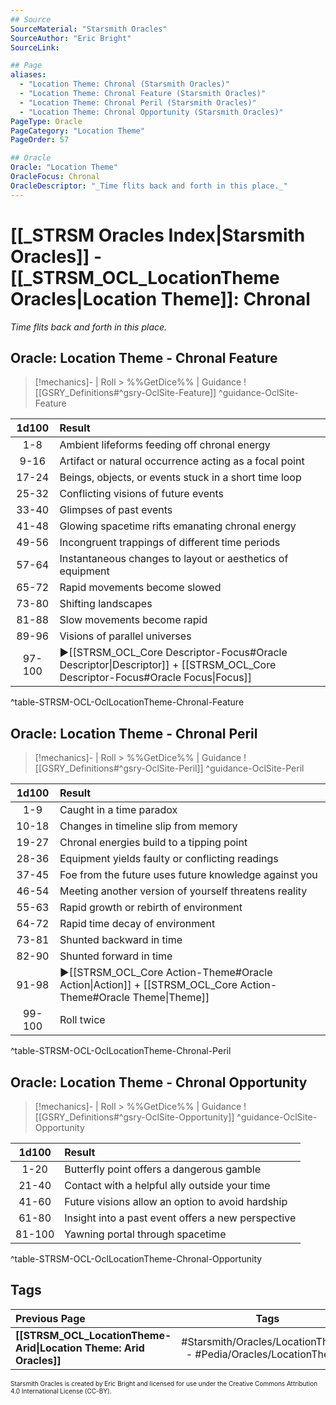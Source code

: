 ```yaml
---
## Source
SourceMaterial: "Starsmith Oracles"
SourceAuthor: "Eric Bright"
SourceLink: 

## Page
aliases:
  - "Location Theme: Chronal (Starsmith Oracles)"
  - "Location Theme: Chronal Feature (Starsmith Oracles)"
  - "Location Theme: Chronal Peril (Starsmith Oracles)"
  - "Location Theme: Chronal Opportunity (Starsmith Oracles)"
PageType: Oracle
PageCategory: "Location Theme"
PageOrder: 57

## Oracle
Oracle: "Location Theme"
OracleFocus: Chronal
OracleDescriptor: "_Time flits back and forth in this place._"
---
```

# [[_STRSM Oracles Index|Starsmith Oracles]] - [[_STRSM_OCL_LocationTheme Oracles|Location Theme]]: Chronal
_Time flits back and forth in this place._

## Oracle: Location Theme - Chronal Feature
> [!mechanics]- | Roll > %%GetDice%% | Guidance
> ![[GSRY_Definitions#^gsry-OclSite-Feature]] ^guidance-OclSite-Feature

| 1d100 | Result |
| :---: | :--- |
| 1-8 | Ambient lifeforms feeding off chronal energy |
| 9-16 | Artifact or natural occurrence acting as a focal point |
| 17-24 | Beings, objects, or events stuck in a short time loop |
| 25-32 | Conflicting visions of future events |
| 33-40 | Glimpses of past events |
| 41-48 | Glowing spacetime rifts emanating chronal energy |
| 49-56 | Incongruent trappings of different time periods |
| 57-64 | Instantaneous changes to layout or aesthetics of equipment |
| 65-72 | Rapid movements become slowed |
| 73-80 | Shifting landscapes |
| 81-88 | Slow movements become rapid |
| 89-96 | Visions of parallel universes |
| 97-100 | ▶[[STRSM_OCL_Core Descriptor-Focus#Oracle Descriptor\|Descriptor]] + [[STRSM_OCL_Core Descriptor-Focus#Oracle Focus\|Focus]] |
^table-STRSM-OCL-OclLocationTheme-Chronal-Feature

## Oracle: Location Theme - Chronal Peril
> [!mechanics]- | Roll > %%GetDice%% | Guidance
> ![[GSRY_Definitions#^gsry-OclSite-Peril]] ^guidance-OclSite-Peril

| 1d100 | Result |
| :---: | :--- |
| 1-9 | Caught in a time paradox |
| 10-18 | Changes in timeline slip from memory |
| 19-27 | Chronal energies build to a tipping point |
| 28-36 | Equipment yields faulty or conflicting readings |
| 37-45 | Foe from the future uses future knowledge against you |
| 46-54 | Meeting another version of yourself threatens reality |
| 55-63 | Rapid growth or rebirth of environment |
| 64-72 | Rapid time decay of environment |
| 73-81 | Shunted backward in time |
| 82-90 | Shunted forward in time |
| 91-98 | ▶[[STRSM_OCL_Core Action-Theme#Oracle Action\|Action]] + [[STRSM_OCL_Core Action-Theme#Oracle Theme\|Theme]] |
| 99-100 | Roll twice |
^table-STRSM-OCL-OclLocationTheme-Chronal-Peril

## Oracle: Location Theme - Chronal Opportunity
> [!mechanics]- | Roll > %%GetDice%% | Guidance
> ![[GSRY_Definitions#^gsry-OclSite-Opportunity]] ^guidance-OclSite-Opportunity

| 1d100 | Result |
| :---: | :--- |
| 1-20 | Butterfly point offers a dangerous gamble |
| 21-40 | Contact with a helpful ally outside your time |
| 41-60 | Future visions allow an option to avoid hardship |
| 61-80 | Insight into a past event offers a new perspective |
| 81-100 | Yawning portal through spacetime |
^table-STRSM-OCL-OclLocationTheme-Chronal-Opportunity

## Tags
| Previous Page | Tags | Next Page | 
| :--- | :---: | ---: |
| **[[STRSM_OCL_LocationTheme-Arid\|Location Theme: Arid Oracles]]** | #Starsmith/Oracles/LocationThemes - #Pedia/Oracles/LocationThemes | **[[STRSM_OCL_LocationTheme-Floating\|Location Theme: Floating Oracles]]** |

<font size=-2>Starsmith Oracles is created by Eric Bright and licensed for use under the Creative Commons Attribution 4.0 International License (CC-BY).</font>